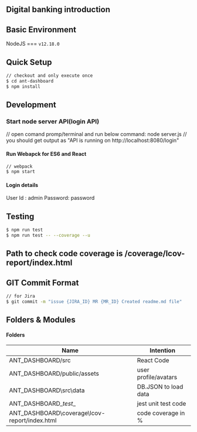 ## Digital banking introduction

## Basic Environment

NodeJS === `v12.18.0`

## Quick Setup

```bash
// checkout and only execute once
$ cd ant-dashboard
$ npm install

```

## Development
### Start node server API(login API)
// open comand promp/terminal and run below command:
node server.js
// you should get output as "API is running on http://localhost:8080/login"

#### Run Webapck for ES6 and React

```bash
// webpack
$ npm start
```

#### Login details
User Id : admin
Password: password

## Testing

```bash
$ npm run test
$ npm run test -- --coverage --u
```
## Path to check code coverage is /coverage/lcov-report/index.html

## GIT Commit Format

```bash
// for Jira
$ git commit -m "issue {JIRA_ID} MR {MR_ID} Created readme.md file"

```

## Folders & Modules

#### Folders

| Name                          | Intention                                        |
| ------------------------------| ------------------------------------------------ |
| ANT_DASHBOARD/src             | React Code                                       |
| ANT_DASHBOARD/public/assets   | user profile/avatars                             |
| ANT_DASHBOARD\src\data        | DB.JSON to load data                             |
| ANT_DASHBOARD\__test__        | jest unit test code                              |
| ANT_DASHBOARD\coverage\lcov-report/index.html|code coverage in %                 |

